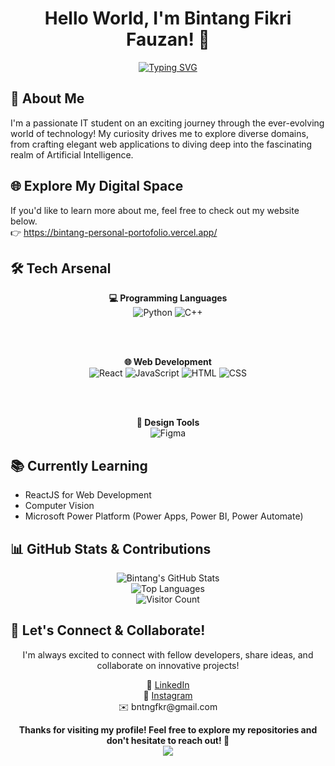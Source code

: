 <h1 align="center">Hello World, I'm Bintang Fikri Fauzan! 👋</h1>

<p align="center">
  <a href="https://git.io/typing-svg">
    <img src="https://readme-typing-svg.herokuapp.com?font=Fira+Code&pause=1000&width=435&lines=Passionate+IT+Student;Machine+Learning+Enthusiast;Junior+Web+Dev" alt="Typing SVG" />
  </a>
</p>

## 🚀 About Me

I'm a passionate IT student on an exciting journey through the ever-evolving world of technology! My curiosity drives me to explore diverse domains, from crafting elegant web applications to diving deep into the fascinating realm of Artificial Intelligence.

## 🌐 Explore My Digital Space
If you'd like to learn more about me, feel free to check out my website below.  
👉 https://bintang-personal-portofolio.vercel.app/

## 🛠️ Tech Arsenal

<div align="center">

**💻 Programming Languages**<br>
<img src="https://img.shields.io/badge/Python-3776AB?logo=python&logoColor=fff" alt="Python" />
<img src="https://img.shields.io/badge/C++-%2300599C.svg?logo=c%2B%2B&logoColor=white" alt="C++" />

<br><br>

**🌐 Web Development**<br>
<img src="https://img.shields.io/badge/React-%2320232a.svg?logo=react&logoColor=%2361DAFB" alt="React" />
<img src="https://img.shields.io/badge/JavaScript-F7DF1E?logo=javascript&logoColor=000" alt="JavaScript" />
<img src="https://img.shields.io/badge/HTML-%23E34F26.svg?logo=html5&logoColor=white" alt="HTML" />
<img src="https://img.shields.io/badge/CSS-639?logo=css&logoColor=fff" alt="CSS" />

<br><br>

**🎨 Design Tools**<br>
<img src="https://img.shields.io/badge/Figma-F24E1E?logo=figma&logoColor=white" alt="Figma" />

</div>

## 📚 Currently Learning  
- ReactJS for Web Development  
- Computer Vision  
- Microsoft Power Platform (Power Apps, Power BI, Power Automate)

## 📊 GitHub Stats & Contributions

<div align="center">
  <img src="https://github-readme-stats.vercel.app/api?username=bintangfikrif&show_icons=true&theme=tokyonight&hide_border=true" alt="Bintang's GitHub Stats"/><br>
  <img src="https://github-readme-stats.vercel.app/api/top-langs/?username=bintangfikrif&layout=compact&theme=tokyonight&hide_border=true" alt="Top Languages"/><br>
  <img src="https://komarev.com/ghpvc/?username=bintangfikrif&style=plastic" alt="Visitor Count"/>
</div>

## 🤝 Let's Connect & Collaborate!

<div align="center">
  <p>I'm always excited to connect with fellow developers, share ideas, and collaborate on innovative projects!</p>
  <p>
    🔗 <a href="https://www.linkedin.com/in/bintang-fikri-fauzan-2436751b0">LinkedIn</a><br>
    📸 <a href="https://www.instagram.com/bintangfikrif/">Instagram</a><br>
    ✉️ bntngfkr@gmail.com
  </p>
  <strong>Thanks for visiting my profile! Feel free to explore my repositories and don't hesitate to reach out! 🌟</strong>
</div>

<div align="center">
  <img src="https://capsule-render.vercel.app/api?type=waving&color=gradient&height=100&section=footer"/>
</div>
